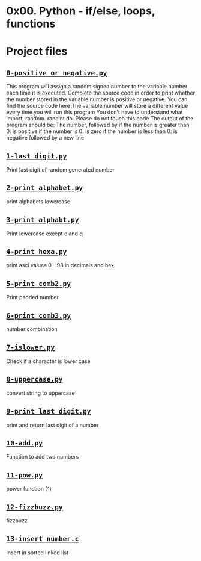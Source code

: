 # 0x00. Python - if/else, loops, functions

# Project files



## [`0-positive_or_negative.py`](0-positive_or_negative.py)
This program will assign a random signed number to the variable number each time it is executed. Complete the source code in order to print whether the number stored in the variable number is positive or negative.
 You can find the source code here
 The variable number will store a different value every time you will run this program
 You don’t have to understand what import, random. randint do. Please do not touch this code
 The output of the program should be:
 The number, followed by
 if the number is greater than 0: is positive
 if the number is 0: is zero
 if the number is less than 0: is negative
 followed by a new line

## [`1-last_digit.py`](1-last_digit.py)
Print last digit of random generated number

## [`2-print_alphabet.py`](2-print_alphabet.py)
print alphabets lowercase

## [`3-print_alphabt.py`](3-print_alphabt.py)
Print lowercase except e and q

## [`4-print_hexa.py`](4-print_hexa.py)
print asci values 0 - 98 in decimals and hex

## [`5-print_comb2.py`](5-print_comb2.py)
Print padded number

## [`6-print_comb3.py`](6-print_comb3.py)
number combination

## [`7-islower.py`](7-islower.py)
Check if a character is lower case

## [`8-uppercase.py`](8-uppercase.py)
convert string to uppercase

## [`9-print_last_digit.py`](9-print_last_digit.py)
print and return last digit of a number

## [`10-add.py`](10-add.py)
Function to add two numbers

## [`11-pow.py`](11-pow.py)
power function (^)

## [`12-fizzbuzz.py`](12-fizzbuzz.py)
fizzbuzz

## [`13-insert_number.c`](13-insert_number.c)
Insert in sorted linked list
